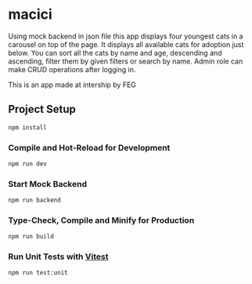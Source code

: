 # macici

Using mock backend in json file this app displays four youngest cats in a carousel on top of the page.
It displays all available cats for adoption just below. You can sort all the cats by name and age, descending and ascending, filter them by given filters or search by name.
Admin role can make CRUD operations after logging in.

This is an app made at intership by FEG

## Project Setup

```sh
npm install
```

### Compile and Hot-Reload for Development

```sh
npm run dev
```

### Start Mock Backend

```sh
npm run backend
```

### Type-Check, Compile and Minify for Production

```sh
npm run build
```

### Run Unit Tests with [Vitest](https://vitest.dev/)

```sh
npm run test:unit
```
